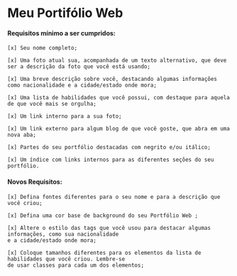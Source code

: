 # Meu Portifólio Web

#### Requisitos mínimo a ser cumpridos:

    [x] Seu nome completo;    
    
    [x] Uma foto atual sua, acompanhada de um texto alternativo, que deve ser a descrição da foto que você está usando;

    [x] Uma breve descrição sobre você, destacando algumas informações como nacionalidade e a cidade/estado onde mora;

    [x] Uma lista de habilidades que você possui, com destaque para aquela de que você mais se orgulha;

    [x] Um link interno para a sua foto;

    [x] Um link externo para algum blog de que você goste, que abra em uma nova aba;

    [x] Partes do seu portfólio destacadas com negrito e/ou itálico;
    
    [x] Um índice com links internos para as diferentes seções do seu portfólio.

#### Novos Requisitos:

    [x] Defina fontes diferentes para o seu nome e para a descrição que você criou;

    [x] Defina uma cor base de background do seu Portfólio Web ;

    [x] Altere o estilo das tags que você usou para destacar algumas informações, como sua nacionalidade 
    e a cidade/estado onde mora;

    [x] Coloque tamanhos diferentes para os elementos da lista de habilidades que você criou. Lembre-se 
    de usar classes para cada um dos elementos;
    
